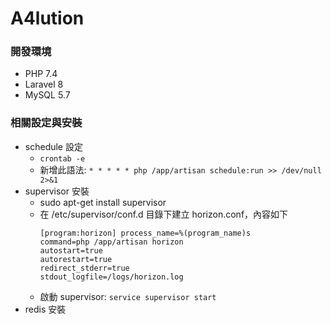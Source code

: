 # A4lution

### 開發環境

- PHP 7.4
- Laravel 8
- MySQL 5.7

###  相關設定與安裝
- schedule 設定
    - ```crontab -e```
    - 新增此語法: ```* * * * * php /app/artisan schedule:run >> /dev/null 2>&1```
- supervisor 安裝
    - sudo apt-get install supervisor
    - 在 /etc/supervisor/conf.d 目錄下建立 horizon.conf，內容如下
        ```
        [program:horizon] process_name=%(program_name)s
        command=php /app/artisan horizon
        autostart=true
        autorestart=true
        redirect_stderr=true
        stdout_logfile=/logs/horizon.log
        ```
    - 啟動 supervisor: ```service supervisor start```
- redis 安裝
